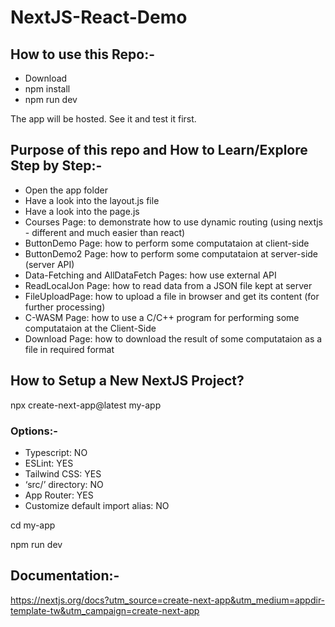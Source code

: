 # NextJS-React-Demo

## How to use this Repo:-

- Download
- npm install
- npm run dev

The app will be hosted. See it and test it first.

## Purpose of this repo and How to Learn/Explore Step by Step:-

- Open the app folder
- Have a look into the layout.js file
- Have a look into the page.js
- Courses Page: to demonstrate how to use dynamic routing (using nextjs - different and much easier than react)
- ButtonDemo Page: how to perform some computataion at client-side
- ButtonDemo2 Page: how to perform some computataion at server-side (server API)
- Data-Fetching and AllDataFetch Pages: how use external API
- ReadLocalJon Page: how to read data from a JSON file kept at server
- FileUploadPage: how to upload a file in browser and get its content (for further processing)
- C-WASM Page: how to use a C/C++ program for performing some computataion at the Client-Side
- Download Page: how to download the result of some computataion as a file in required format 

## How to Setup a New NextJS Project?

npx create-next-app@latest my-app

### Options:-
- Typescript: NO
- ESLint: YES
- Tailwind CSS:  YES
- ‘src/’ directory: NO
- App Router: YES
- Customize default import alias: NO

cd my-app

npm run dev




## Documentation:-
https://nextjs.org/docs?utm_source=create-next-app&utm_medium=appdir-template-tw&utm_campaign=create-next-app


